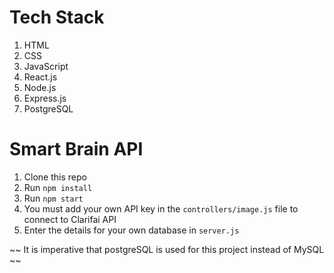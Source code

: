 # Tech Stack

1. HTML
2. CSS
3. JavaScript
4. React.js
5. Node.js
6. Express.js
7. PostgreSQL

# Smart Brain API

1. Clone this repo
2. Run `npm install`
3. Run `npm start`
4. You must add your own API key in the `controllers/image.js` file to connect to Clarifai API
5. Enter the details for your own database in `server.js`

~~ It is imperative that postgreSQL is used for this project instead of MySQL ~~

